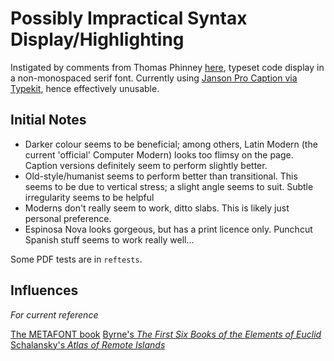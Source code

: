 # Possibly Impractical Syntax Display/Highlighting

Instigated by comments from Thomas Phinney [here](http://qr.ae/KFlE0), typeset code display in a non-monospaced serif font. Currently using [Janson Pro Caption via Typekit](https://typekit.com/fonts/adobe-jenson-pro-caption), hence effectively unusable.

## Initial Notes

- Darker colour seems to be beneficial; among others, Latin Modern (the current 'official' Computer Modern) looks too flimsy on the page. Caption versions definitely seem to perform slightly better.
- Old-style/humanist seems to perform better than transitional. This seems to be due to vertical stress; a slight angle seems to suit. Subtle irregularity seems to be helpful
- Moderns don't really seem to work, ditto slabs. This is likely just personal preference.
- Espinosa Nova looks gorgeous, but has a print licence only. Punchcut Spanish stuff seems to work really well...

Some PDF tests are in `reftests`.

## Influences

*For current reference*

[The METAFONT book](www.ctex.org/documents/shredder/src/mfbook.pdf)
[Byrne's *The First Six Books of the Elements of Euclid*](http://www.math.ubc.ca/~cass/Euclid/byrne.html)
[Schalansky's *Atlas of Remote Islands*](http://www.penguin.co.uk/nf/Book/BookDisplay/0,,9781846143489,00.html)


